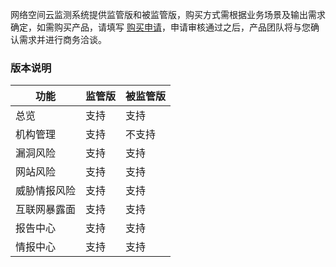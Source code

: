 网络空间云监测系统提供监管版和被监管版，购买方式需根据业务场景及输出需求确定，如需购买产品，请填写 [购买申请](https://cloud.tencent.com/apply/p/xoflxsomsx)，申请审核通过之后，产品团队将与您确认需求并进行商务洽谈。

### 版本说明
| 功能         | 监管版 | 被监管版 |
| ------------ | ------ | -------- |
| 总览         | 支持   | 支持     |
| 机构管理     | 支持   | 不支持   |
| 漏洞风险     | 支持   | 支持     |
| 网站风险     | 支持   | 支持     |
| 威胁情报风险 | 支持   | 支持     |
| 互联网暴露面 | 支持   | 支持     |
| 报告中心     | 支持   | 支持     |
| 情报中心     | 支持   | 支持     |
